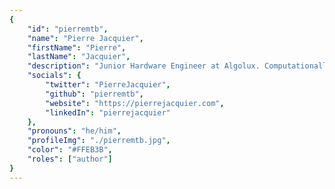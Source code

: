 ```yaml
---
{
	"id": "pierremtb",
	"name": "Pierre Jacquier",
	"firstName": "Pierre",
	"lastName": "Jacquier",
	"description": "Junior Hardware Engineer at Algolux. Computationally curious.",
	"socials": {
		"twitter": "PierreJacquier",
		"github": "pierremtb",
		"website": "https://pierrejacquier.com",
		"linkedIn": "pierrejacquier"
	},
	"pronouns": "he/him",
	"profileImg": "./pierremtb.jpg",
	"color": "#FFEB3B",
	"roles": ["author"]
}
---
```

